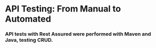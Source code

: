 # API Testing: From Manual to Automated

### API tests with Rest Assured were performed with Maven and Java, testing CRUD.